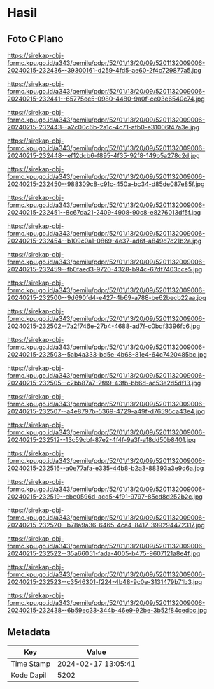 # Hasil

## Foto C Plano

https://sirekap-obj-formc.kpu.go.id/a343/pemilu/pdpr/52/01/13/20/09/5201132009006-20240215-232436--39300161-d259-4fd5-ae60-2f4c729877a5.jpg

https://sirekap-obj-formc.kpu.go.id/a343/pemilu/pdpr/52/01/13/20/09/5201132009006-20240215-232441--65775ee5-0980-4480-9a0f-ce03e6540c74.jpg

https://sirekap-obj-formc.kpu.go.id/a343/pemilu/pdpr/52/01/13/20/09/5201132009006-20240215-232443--a2c00c6b-2a1c-4c71-afb0-e31006f47a3e.jpg

https://sirekap-obj-formc.kpu.go.id/a343/pemilu/pdpr/52/01/13/20/09/5201132009006-20240215-232448--ef12dcb6-f895-4f35-92f8-149b5a278c2d.jpg

https://sirekap-obj-formc.kpu.go.id/a343/pemilu/pdpr/52/01/13/20/09/5201132009006-20240215-232450--988309c8-c91c-450a-bc34-d85de087e85f.jpg

https://sirekap-obj-formc.kpu.go.id/a343/pemilu/pdpr/52/01/13/20/09/5201132009006-20240215-232451--8c67da21-2409-4908-90c8-e8276013df5f.jpg

https://sirekap-obj-formc.kpu.go.id/a343/pemilu/pdpr/52/01/13/20/09/5201132009006-20240215-232454--b109c0a1-0869-4e37-ad6f-a849d7c21b2a.jpg

https://sirekap-obj-formc.kpu.go.id/a343/pemilu/pdpr/52/01/13/20/09/5201132009006-20240215-232459--fb0faed3-9720-4328-b94c-67df7403cce5.jpg

https://sirekap-obj-formc.kpu.go.id/a343/pemilu/pdpr/52/01/13/20/09/5201132009006-20240215-232500--9d690fd4-e427-4b69-a788-be62becb22aa.jpg

https://sirekap-obj-formc.kpu.go.id/a343/pemilu/pdpr/52/01/13/20/09/5201132009006-20240215-232502--7a2f746e-27b4-4688-ad7f-c0bdf3396fc6.jpg

https://sirekap-obj-formc.kpu.go.id/a343/pemilu/pdpr/52/01/13/20/09/5201132009006-20240215-232503--5ab4a333-bd5e-4b68-81e4-64c7420485bc.jpg

https://sirekap-obj-formc.kpu.go.id/a343/pemilu/pdpr/52/01/13/20/09/5201132009006-20240215-232505--c2bb87a7-2f89-43fb-bb6d-ac53e2d5df13.jpg

https://sirekap-obj-formc.kpu.go.id/a343/pemilu/pdpr/52/01/13/20/09/5201132009006-20240215-232507--a4e8797b-5369-4729-a49f-d76595ca43e4.jpg

https://sirekap-obj-formc.kpu.go.id/a343/pemilu/pdpr/52/01/13/20/09/5201132009006-20240215-232512--13c59cbf-87e2-4f4f-9a3f-a18dd50b8401.jpg

https://sirekap-obj-formc.kpu.go.id/a343/pemilu/pdpr/52/01/13/20/09/5201132009006-20240215-232516--a0e77afa-e335-44b8-b2a3-88393a3e9d6a.jpg

https://sirekap-obj-formc.kpu.go.id/a343/pemilu/pdpr/52/01/13/20/09/5201132009006-20240215-232519--cbe0596d-acd5-4f91-9797-85cd8d252b2c.jpg

https://sirekap-obj-formc.kpu.go.id/a343/pemilu/pdpr/52/01/13/20/09/5201132009006-20240215-232520--b78a9a36-6465-4ca4-8417-399294472317.jpg

https://sirekap-obj-formc.kpu.go.id/a343/pemilu/pdpr/52/01/13/20/09/5201132009006-20240215-232522--35a66051-fada-4005-b475-9607121a8e4f.jpg

https://sirekap-obj-formc.kpu.go.id/a343/pemilu/pdpr/52/01/13/20/09/5201132009006-20240215-232523--c3546301-f224-4b48-9c0e-3131479b71b3.jpg

https://sirekap-obj-formc.kpu.go.id/a343/pemilu/pdpr/52/01/13/20/09/5201132009006-20240215-232438--6b59ec33-344b-46e9-92be-3b52f84cedbc.jpg


## Metadata

| Key        | Value               |
| ---------- | ------------------- |
| Time Stamp | 2024-02-17 13:05:41 |
| Kode Dapil | 5202                |



